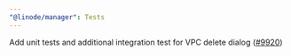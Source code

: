 ```yaml
---
"@linode/manager": Tests
---
```


Add unit tests and additional integration test for VPC delete dialog ([#9920](https://github.com/linode/manager/pull/9920))
